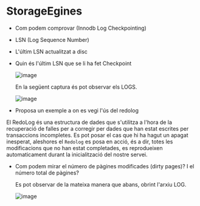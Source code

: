 # StorageEgines


*	Com podem comprovar (Innodb Log Checkpointing)
*	LSN (Log Sequence Number)
*	L'últim LSN actualitzat a disc
*	Quin és l'últim LSN que se li ha fet Checkpoint
	
	![image](https://user-images.githubusercontent.com/80846119/161988422-3ec179cf-912d-4e68-af32-05f75be3e9bb.png)	
	
	En la següent captura és pot observar els LOGS.
	
	![image](https://user-images.githubusercontent.com/80846119/161988561-ab908022-4aa0-4908-bc25-d37916fd1d01.png)

*	Proposa un exemple a on es vegi l'ús del redolog
	
El RedoLog és una estructura de dades que s'utilitza a l'hora de la recuperació de falles per a corregir per dades que han estat escrites per transaccions incompletes. Es pot posar el cas que hi ha hagut un apagat inesperat, aleshores el `Redolog` es posa en acció, és a dir, totes les modificacions que no han estat completades, es reprodueixen automaticament durant la inicialització del nostre servei.
	
*	Com podem mirar el número de pàgines modificades (dirty pages)? I el número total de pàgines?
	
	Es pot observar de la mateixa manera que abans, obrint l'arxiu LOG.
	
	![image](https://user-images.githubusercontent.com/80846119/162068602-991512ec-9952-42d8-bd97-8e8f27ceaa9b.png)

	

